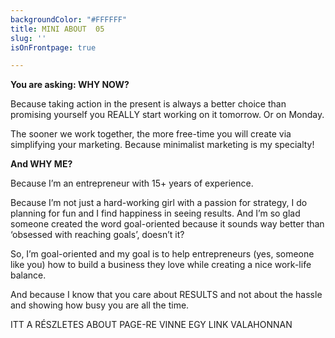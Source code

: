 ```yaml
---
backgroundColor: "#FFFFFF"
title: MINI ABOUT  05
slug: ''
isOnFrontpage: true

---
```

**You are asking: WHY NOW?**

Because taking action in the present is always a better choice than promising yourself you REALLY start working on it tomorrow. Or on Monday.

The sooner we work together, the more free-time you will create via simplifying your marketing. Because minimalist marketing is my specialty!

**And WHY ME?**

Because I’m an entrepreneur with 15+ years of experience.

Because I’m not just a hard-working girl with a passion for strategy, I do planning for fun and I find happiness in seeing results. And I’m so glad someone created the word goal-oriented because it sounds way better than ‘obsessed with reaching goals’, doesn’t it?

So, I’m goal-oriented and my goal is to help entrepreneurs (yes, someone like you) how to build a business they love while creating a nice work-life balance.

And because I know that you care about RESULTS and not about the hassle and showing how busy you are all the time.

ITT A RÉSZLETES ABOUT PAGE-RE VINNE EGY LINK VALAHONNAN
